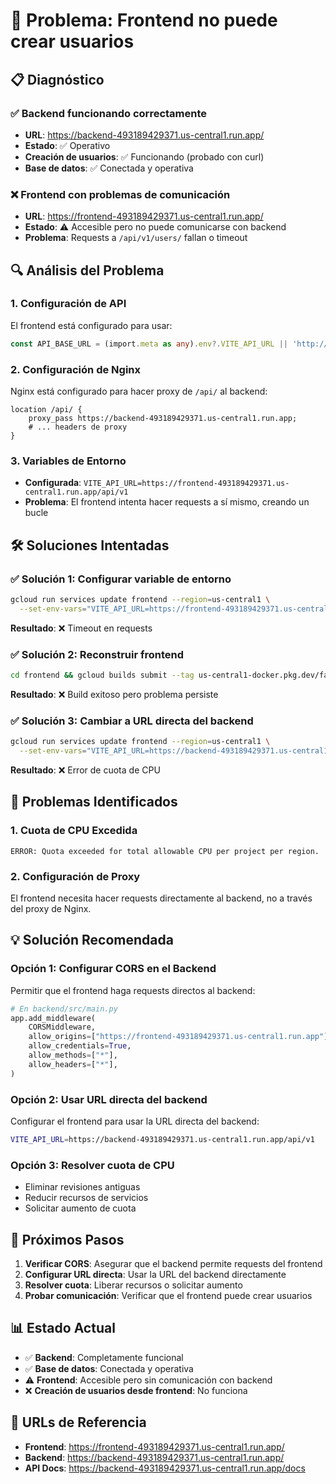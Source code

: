 # 🔧 Problema: Frontend no puede crear usuarios

## 📋 Diagnóstico

### ✅ Backend funcionando correctamente
- **URL**: https://backend-493189429371.us-central1.run.app/
- **Estado**: ✅ Operativo
- **Creación de usuarios**: ✅ Funcionando (probado con curl)
- **Base de datos**: ✅ Conectada y operativa

### ❌ Frontend con problemas de comunicación
- **URL**: https://frontend-493189429371.us-central1.run.app/
- **Estado**: ⚠️ Accesible pero no puede comunicarse con backend
- **Problema**: Requests a `/api/v1/users/` fallan o timeout

## 🔍 Análisis del Problema

### 1. Configuración de API
El frontend está configurado para usar:
```typescript
const API_BASE_URL = (import.meta as any).env?.VITE_API_URL || 'http://localhost:8000/api/v1'
```

### 2. Configuración de Nginx
Nginx está configurado para hacer proxy de `/api/` al backend:
```nginx
location /api/ {
    proxy_pass https://backend-493189429371.us-central1.run.app;
    # ... headers de proxy
}
```

### 3. Variables de Entorno
- **Configurada**: `VITE_API_URL=https://frontend-493189429371.us-central1.run.app/api/v1`
- **Problema**: El frontend intenta hacer requests a sí mismo, creando un bucle

## 🛠️ Soluciones Intentadas

### ✅ Solución 1: Configurar variable de entorno
```bash
gcloud run services update frontend --region=us-central1 \
  --set-env-vars="VITE_API_URL=https://frontend-493189429371.us-central1.run.app/api/v1"
```
**Resultado**: ❌ Timeout en requests

### ✅ Solución 2: Reconstruir frontend
```bash
cd frontend && gcloud builds submit --tag us-central1-docker.pkg.dev/facturasbst/facturas-repo/frontend:latest
```
**Resultado**: ❌ Build exitoso pero problema persiste

### ✅ Solución 3: Cambiar a URL directa del backend
```bash
gcloud run services update frontend --region=us-central1 \
  --set-env-vars="VITE_API_URL=https://backend-493189429371.us-central1.run.app/api/v1"
```
**Resultado**: ❌ Error de cuota de CPU

## 🚨 Problemas Identificados

### 1. Cuota de CPU Excedida
```
ERROR: Quota exceeded for total allowable CPU per project per region.
```

### 2. Configuración de Proxy
El frontend necesita hacer requests directamente al backend, no a través del proxy de Nginx.

## 💡 Solución Recomendada

### Opción 1: Configurar CORS en el Backend
Permitir que el frontend haga requests directos al backend:

```python
# En backend/src/main.py
app.add_middleware(
    CORSMiddleware,
    allow_origins=["https://frontend-493189429371.us-central1.run.app"],
    allow_credentials=True,
    allow_methods=["*"],
    allow_headers=["*"],
)
```

### Opción 2: Usar URL directa del backend
Configurar el frontend para usar la URL directa del backend:
```bash
VITE_API_URL=https://backend-493189429371.us-central1.run.app/api/v1
```

### Opción 3: Resolver cuota de CPU
- Eliminar revisiones antiguas
- Reducir recursos de servicios
- Solicitar aumento de cuota

## 🎯 Próximos Pasos

1. **Verificar CORS**: Asegurar que el backend permite requests del frontend
2. **Configurar URL directa**: Usar la URL del backend directamente
3. **Resolver cuota**: Liberar recursos o solicitar aumento
4. **Probar comunicación**: Verificar que el frontend puede crear usuarios

## 📊 Estado Actual

- ✅ **Backend**: Completamente funcional
- ✅ **Base de datos**: Conectada y operativa
- ⚠️ **Frontend**: Accesible pero sin comunicación con backend
- ❌ **Creación de usuarios desde frontend**: No funciona

## 🔗 URLs de Referencia

- **Frontend**: https://frontend-493189429371.us-central1.run.app/
- **Backend**: https://backend-493189429371.us-central1.run.app/
- **API Docs**: https://backend-493189429371.us-central1.run.app/docs
